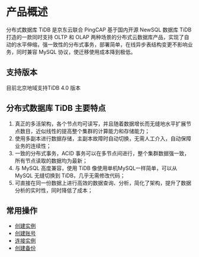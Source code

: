# 产品概述
分布式数据库 TiDB 是京东云联合 PingCAP 基于国内开源 NewSQL 数据库 TiDB 打造的一款同时支持 OLTP 和 OLAP 两种场景的分布式云数据库产品，实现了自动的水平伸缩，强一致性的分布式事务，部署简单，在线异步表结构变更不影响业务，同时兼容 MySQL 协议，使迁移使用成本降到极低。

## 支持版本
目前北京地域支持TiDB 4.0 版本

## 分布式数据库 TiDB 主要特点 
1. 真正的多活架构，各个节点均可读写，并且随着数据增长而无缝地水平扩展节点数目，近似线性的提高整个集群的计算能力和存储能力；
2. 使用多副本进行数据存储，主副本故障时自动切换，无需人工介入，自动保障业务的连续性；
3. 一致的分布式事务，ACID 事务可以在多节点间进行，整个集群数据强一致，所有节点读取的数据均为最新；
4. 与 MySQL 高度兼容，使用 TiDB 像使用单机MySQL一样简单，可以从 MySQL 无缝切换到 TiDB，几乎无需修改代码；
5. 可直接在同一份数据上进行高效的数据查询、分析，简化了架构，提升了数据分析的实时性，同时降低了成本；


## 常用操作
- [创建实例](../Operation-Guide/Instance/Create-Instance.md)
- [创建账号](../Operation-Guide/Account/Create-Account.md)
- [连接实例](../Operation-Guide/Instance/Connect-Instance.md)
- [创建备份](../Operation-Guide/Backup/Create-Backup.md)
 

